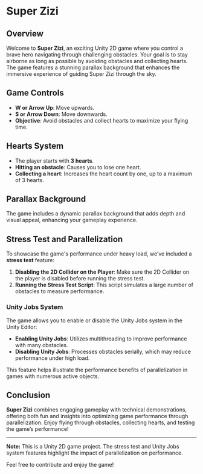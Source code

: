 
# Super Zizi

## Overview

Welcome to **Super Zizi**, an exciting Unity 2D game where you control a brave hero navigating through challenging obstacles. Your goal is to stay airborne as long as possible by avoiding obstacles and collecting hearts. The game features a stunning parallax background that enhances the immersive experience of guiding Super Zizi through the sky.

## Game Controls

- **W or Arrow Up**: Move upwards.
- **S or Arrow Down**: Move downwards.
- **Objective**: Avoid obstacles and collect hearts to maximize your flying time.

## Hearts System

- The player starts with **3 hearts**.
- **Hitting an obstacle**: Causes you to lose one heart.
- **Collecting a heart**: Increases the heart count by one, up to a maximum of 3 hearts.

## Parallax Background

The game includes a dynamic parallax background that adds depth and visual appeal, enhancing your gameplay experience.

## Stress Test and Parallelization

To showcase the game's performance under heavy load, we’ve included a **stress test** feature:

1. **Disabling the 2D Collider on the Player**: Make sure the 2D Collider on the player is disabled before running the stress test.
2. **Running the Stress Test Script**: This script simulates a large number of obstacles to measure performance.

### Unity Jobs System

The game allows you to enable or disable the Unity Jobs system in the Unity Editor:

- **Enabling Unity Jobs**: Utilizes multithreading to improve performance with many obstacles.
- **Disabling Unity Jobs**: Processes obstacles serially, which may reduce performance under high load.

This feature helps illustrate the performance benefits of parallelization in games with numerous active objects.

## Conclusion

**Super Zizi** combines engaging gameplay with technical demonstrations, offering both fun and insights into optimizing game performance through parallelization. Enjoy flying through obstacles, collecting hearts, and testing the game’s performance!

---
**Note:** This is a Unity 2D game project. The stress test and Unity Jobs system features highlight the impact of parallelization on performance.

Feel free to contribute and enjoy the game!
